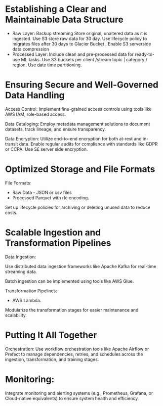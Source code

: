 # Establishing a Clear and Maintainable Data Structure
-   Raw Layer: Backup streaming Store original, unaltered data as it is ingested. Use S3 store raw data for 30 day. Use lifecycle policy to migrates files after 30 days to Glacier Bucket , Enable S3 serverside data compression 
-   Processed Layer: Include clean and pre-processed data for ready-to-use ML tasks. Use S3 buckets per client /stream topic | category / region. Use date time partitioning.


# Ensuring Secure and Well-Governed Data Handling
Access Control: Implement fine-grained access controls using tools like  AWS IAM, role-based access.

Data Cataloging: Employ metadata management solutions to document datasets, track lineage, and ensure transparency.

Data Encryption: Utilize end-to-end encryption for both at-rest and in-transit data. Enable regular audits for compliance with standards like GDPR or CCPA. Use S£ server side encryption.

# Optimized Storage and File Formats
File Formats:
-   Raw Data - JSON or csv files
-   Processed Parquet  with rle encoding.


Set up lifecycle policies for archiving or deleting unused data to reduce costs.

# Scalable Ingestion and Transformation Pipelines
Data Ingestion:

Use distributed data ingestion frameworks like Apache Kafka for real-time streaming data.

Batch ingestion can be implemented using tools like AWS Glue.

Transformation Pipelines:
-   AWS Lambda.

Modularize the transformation stages for easier maintenance and scalability.

# Putting It All Together
Orchestration: Use workflow orchestration tools like Apache Airflow or Prefect to manage dependencies, retries, and schedules across the ingestion, transformation, and training stages.

# Monitoring: 
Integrate monitoring and alerting systems (e.g., Prometheus, Grafana, or Cloud-native equivalents) to ensure system health and efficiency.